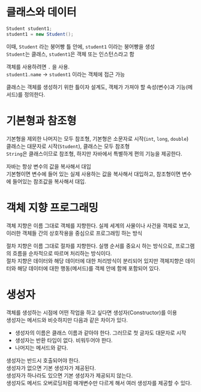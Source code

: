 
# 클래스와 데이터
```java
Student student1; 
student1 = new Student(); 
```
이때, `Student` 라는 붕어빵 틀 안에, `student1` 이라는 붕어빵을 생성  
`Student`는 클래스, `student1`은 객체 또는 인스턴스라고 함

객체를 사용하려면 `.` 을 사용.  
`student1.name` -> `student1` 이라는 객체에 접근 가능

클래스는 객체를 생성하기 위한 틀이자 설계도, 객체가 가져야 할 속성(변수)과 기능(메서드)를 정의한다. 

# 기본형과 참조형
기본형을 제외한 나머지는 모두 참조형, 기본형은 소문자로 시작(`int`, `long`, `double`)  
클래스는 대문자로 시작(`Student`), 클래스는 모두 참조형  
`String`은 클래스이므로 참조형, 하지만 자바에서 특별하게 편의 기능을 제공한다.

자바는 항상 변수의 값을 복사해서 대입  
기본형이면 변수에 들어 있는 실제 사용하는 값을 복사해서 대입하고, 참조형이면 변수에 들어있는 참조값을 복사해서 대입.

# 객체 지향 프로그래밍
객체 지향은 이름 그대로 객체를 지향한다. 실제 세계의 사물이나 사건을 객체로 보고, 이러한 객체들 간의 상호작용을 중심으로 프로그래밍 하는 방식

절차 지향은 이름 그대로 절차를 지향한다. 실행 순서를 중요시 하는 방식으로, 프로그램의 흐름을 순차적으로 따르며 처리하는 방식이다.  
절차 지향은 데이터와 해당 데이터에 대한 처리방식이 분리되어 있지만 객체지향은 데이터와 해당 데이터에 대한 행동(메서드)를 객체 안에 함께 포함되어 있다.

# 생성자
객체를 생성하는 시점에 어떤 작업을 하고 싶다면 생성자(Constructor)를 이용  
생성자는 메서드와 비슷하지만 다음과 같은 차이가 있다.

- 생성자의 이름은 클래스 이름과 같아야 한다. 그러므로 첫 글자도 대문자로 시작
- 생성자는 반환 타입이 없다. 비워두어야 한다.
- 나머지는 메서드와 같다.

생성자는 반드시 호출되어야 한다.  
생성자가 없으면 기본 생성자가 제공된다.  
생성자가 하나라도 있으면 기본 생성자가 제공되지 않는다.  
생성자도 메서드 오버로딩처럼 매개변수만 다르게 해서 여러 생성자를 제공할 수 있다.
